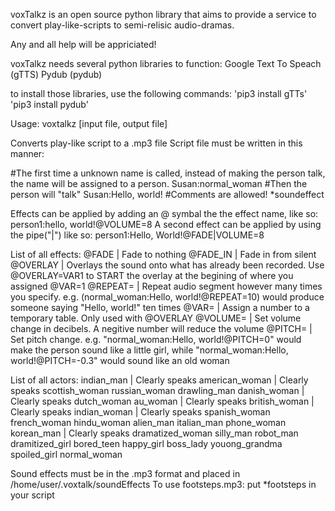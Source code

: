 voxTalkz is an open source python library that aims to provide a service to convert play-like-scripts to semi-relisic audio-dramas.

Any and all help will be appriciated!

voxTalkz needs several python libraries to function:
Google Text To Speach (gTTS)
Pydub (pydub)

to install those libraries, use the following commands:
'pip3 install gTTs'
'pip3 install pydub'


Usage: voxtalkz [input file, output file] 

Converts play-like script to a .mp3 file 
Script file must be written in this manner: 

#The first time a unknown name is called, instead of making the person talk, the name will be assigned to a person. 
Susan:normal_woman
#Then the person will "talk"
Susan:Hello, world!
#Comments are allowed!
*soundeffect 

Effects can be applied by adding an @ symbal the the effect name, like so:
person1:hello, world!@VOLUME=8
A second effect can be applied by using the pipe("|") like so:
person1:Hello, World!@FADE|VOLUME=8

List of all effects:
    @FADE | Fade to nothing
    @FADE_IN | Fade in from silent
    @OVERLAY | Overlays the sound onto what has already been recorded. Use @OVERLAY=VAR1 to START the overlay at the begining of where you assigned @VAR=1
    @REPEAT= | Repeat audio segment however many times you specify. e.g. (normal_woman:Hello, world!@REPEAT=10) would produce someone saying "Hello, world!" ten times
    @VAR=    | Assign a number to a temporary table. Only used with @OVERLAY
    @VOLUME= | Set volume change in decibels. A negitive number will reduce the volume
    @PITCH=  | Set pitch change. e.g. "normal_woman:Hello, world!@PITCH=0" would make the person sound like a little girl, while "normal_woman:Hello, world!@PITCH=-0.3" would sound like an old woman

List of all actors:
    indian_man | Clearly speaks
    american_woman | Clearly speaks
    scottish_woman
    russian_woman
    drawling_man
    danish_woman | Clearly speaks
    dutch_woman
    au_woman | Clearly speaks
    british_woman | Clearly speaks
    indian_woman | Clearly speaks
    spanish_woman
    french_woman
    hindu_woman
    alien_man
    italian_man
    phone_woman
    korean_man | Clearly speaks
    dramatized_woman
    silly_man
    robot_man
    dramitized_girl
    bored_teen
    happy_girl
    boss_lady
    youong_grandma
    spoiled_girl
    normal_woman
    
Sound effects must be in the .mp3 format and placed in /home/user/.voxtalk/soundEffects
To use footsteps.mp3: put *footsteps in your script

